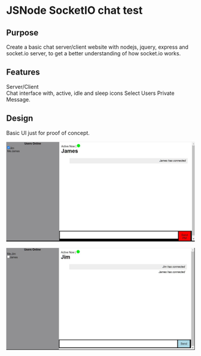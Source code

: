 # JSNode SocketIO chat test

## Purpose

Create a basic chat server/client website with nodejs, jquery, express and socket.io server, to get a better understanding of how socket.io works.

## Features

Server/Client  
Chat interface with, active, idle and sleep icons
Select Users
Private Message.

## Design

Basic UI just for proof of concept.

![alt text](https://github.com/jtdotcode/socket_io_chat/blob/master/images/james.JPG?raw=true)

![alt text](https://github.com/jtdotcode/socket_io_chat/blob/master/images/jim.JPG?raw=true)
